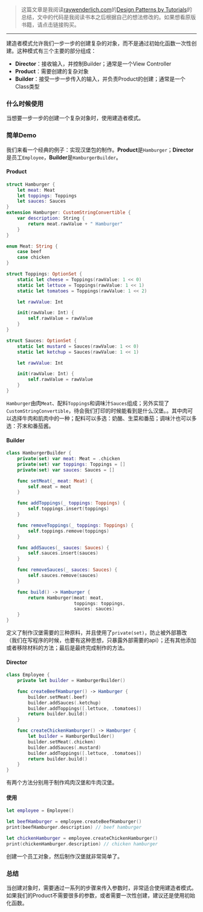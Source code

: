 > 这篇文章是我阅读[raywenderlich.com](https://store.raywenderlich.com)的[Design Patterns by Tutorials](https://store.raywenderlich.com/products/design-patterns-by-tutorials)的总结，文中的代码是我阅读书本之后根据自己的想法修改的。如果想看原版书籍，请点击链接购买。

***

建造者模式允许我们一步一步的创建复杂的对象，而不是通过初始化函数一次性创建。这种模式有三个主要的部分组成：

- **Director**：接收输入，并控制Builder；通常是一个View Controller
- **Product**：需要创建的复杂对象
- **Builder**：接受一步一步传入的输入，并负责Product的创建；通常是一个Class类型

### 什么时候使用

当想要一步一步的创建一个复杂对象时，使用建造者模式。

### 简单Demo 

我们来看一个经典的例子：实现汉堡包的制作。**Product**是`Hamburger`；**Director**是员工`Employee`，**Builder**是`HamburgerBuilder`。

#### Product

```swift
struct Hamburger {
    let meat: Meat
    let toppings: Toppings
    let sauces: Sauces
}
extension Hamburger: CustomStringConvertible {
    var description: String {
        return meat.rawValue + " Hamburger"
    }
}

enum Meat: String {
    case beef
    case chicken
}

struct Toppings: OptionSet {
    static let cheese = Toppings(rawValue: 1 << 0)
    static let lettuce = Toppings(rawValue: 1 << 1)
    static let tomatoes = Toppings(rawValue: 1 << 2)

    let rawValue: Int

    init(rawValue: Int) {
        self.rawValue = rawValue
    }
}

struct Sauces: OptionSet {
    static let mustard = Sauces(rawValue: 1 << 0)
    static let ketchup = Sauces(rawValue: 1 << 1)

    let rawValue: Int

    init(rawValue: Int) {
        self.rawValue = rawValue
    }
}
```

`Hamburger`由肉`Meat`、配料`Toppings`和调味汁`Sauces`组成；另外实现了`CustomStringConvertible`，待会我们打印的时候能看到是什么汉堡。。其中肉可以选择牛肉和肌肉中的一种；配料可以多选：奶酪、生菜和番茄；调味汁也可以多选：芥末和番茄酱。

#### Builder

```swift
class HamburgerBuilder {
    private(set) var meat: Meat = .chicken
    private(set) var toppings: Toppings = []
    private(set) var sauces: Sauces = []

    func setMeat(_ meat: Meat) {
        self.meat = meat
    }

    func addToppings(_ toppings: Toppings) {
        self.toppings.insert(toppings)
    }

    func removeToppings(_ toppings: Toppings) {
        self.toppings.remove(toppings)
    }

    func addSauces(_ sauces: Sauces) {
        self.sauces.insert(sauces)
    }

    func removeSauces(_ sauces: Sauces) {
        self.sauces.remove(sauces)
    }

    func build() -> Hamburger {
        return Hamburger(meat: meat,
                         toppings: toppings,
                         sauces: sauces)
    }
}
```

定义了制作汉堡需要的三种原料，并且使用了`private(set)`，防止被外部篡改（我们在写程序的时候，也要有这种思想，只暴露外部需要的api）；还有其他添加或者移除材料的方法；最后是最终完成制作的方法。

#### Director

```swift
class Employee {
    private let builder = HamburgerBuilder()

    func createBeefHamburger() -> Hamburger {
        builder.setMeat(.beef)
        builder.addSauces(.ketchup)
        builder.addToppings([.lettuce, .tomatoes])
        return builder.build()
    }

    func createChickenHamburger() -> Hamburger {
        let builder = HamburgerBuilder()
        builder.setMeat(.chicken)
        builder.addSauces(.mustard)
        builder.addToppings([.lettuce, .tomatoes])
        return builder.build()
    }
}
```

有两个方法分别用于制作鸡肉汉堡和牛肉汉堡。

#### 使用

```swift
let employee = Employee()

let beefHamburger = employee.createBeefHamburger()
print(beefHamburger.description) // beef hamburger

let chickenHamburger = employee.createChickenHamburger()
print(chickenHamburger.description) // chicken hamburger
```

创建一个员工对象，然后制作汉堡就非常简单了。

### 总结

当创建对象时，需要通过一系列的步骤来传入参数时，非常适合使用建造者模式。如果我们的Product不需要很多的参数，或者需要一次性创建，建议还是使用初始化函数。
